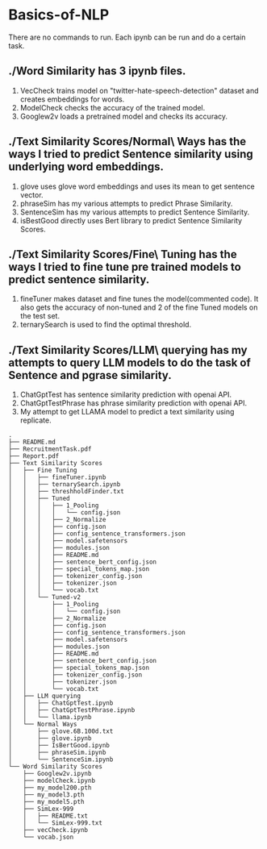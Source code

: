 # Basics-of-NLP

There are no commands to run. Each ipynb can be run and do a certain task.

## ./Word Similarity has 3 ipynb files.

1. VecCheck trains model on "twitter-hate-speech-detection" dataset and creates embeddings for words.
2. ModelCheck checks the accuracy of the trained model.
3. Googlew2v loads a pretrained model and checks its accuracy.

## ./Text Similarity Scores/Normal\ Ways has the ways I tried to predict Sentence similarity using underlying word embeddings.

1. glove uses glove word embeddings and uses its mean to get sentence vector.
2. phraseSim has my various attempts to predict Phrase Similarity.
3. SentenceSim has my various attempts to predict Sentence Similarity.
4. isBestGood directly uses Bert library to predict Sentence Similarity Scores.

## ./Text Similarity Scores/Fine\ Tuning has the ways I tried to fine tune pre trained models to predict sentence similarity.

1. fineTuner makes dataset and fine tunes the model(commented code). It also gets the accuracy of non-tuned and 2 of the fine Tuned models on the test set.
2. ternarySearch is used to find the optimal threshold.

## ./Text Similarity Scores/LLM\ querying has my attempts to query LLM models to do the task of Sentence and pgrase similarity.

1. ChatGptTest has sentence similarity prediction with openai API.
2. ChatGptTestPhrase has phrase similarity prediction with openai API.
3. My attempt to get LLAMA model to predict a text similarity using replicate.

```
.
├── README.md
├── RecruitmentTask.pdf
├── Report.pdf
├── Text Similarity Scores
│   ├── Fine Tuning
│   │   ├── fineTuner.ipynb
│   │   ├── ternarySearch.ipynb
│   │   ├── threshholdFinder.txt
│   │   ├── Tuned
│   │   │   ├── 1_Pooling
│   │   │   │   └── config.json
│   │   │   ├── 2_Normalize
│   │   │   ├── config.json
│   │   │   ├── config_sentence_transformers.json
│   │   │   ├── model.safetensors
│   │   │   ├── modules.json
│   │   │   ├── README.md
│   │   │   ├── sentence_bert_config.json
│   │   │   ├── special_tokens_map.json
│   │   │   ├── tokenizer_config.json
│   │   │   ├── tokenizer.json
│   │   │   └── vocab.txt
│   │   └── Tuned-v2
│   │       ├── 1_Pooling
│   │       │   └── config.json
│   │       ├── 2_Normalize
│   │       ├── config.json
│   │       ├── config_sentence_transformers.json
│   │       ├── model.safetensors
│   │       ├── modules.json
│   │       ├── README.md
│   │       ├── sentence_bert_config.json
│   │       ├── special_tokens_map.json
│   │       ├── tokenizer_config.json
│   │       ├── tokenizer.json
│   │       └── vocab.txt
│   ├── LLM querying
│   │   ├── ChatGptTest.ipynb
│   │   ├── ChatGptTestPhrase.ipynb
│   │   └── llama.ipynb
│   └── Normal Ways
│       ├── glove.6B.100d.txt
│       ├── glove.ipynb
│       ├── IsBertGood.ipynb
│       ├── phraseSim.ipynb
│       └── SentenceSim.ipynb
└── Word Similarity Scores
    ├── Googlew2v.ipynb
    ├── modelCheck.ipynb
    ├── my_model200.pth
    ├── my_model3.pth
    ├── my_model5.pth
    ├── SimLex-999
    │   ├── README.txt
    │   └── SimLex-999.txt
    ├── vecCheck.ipynb
    └── vocab.json

```
